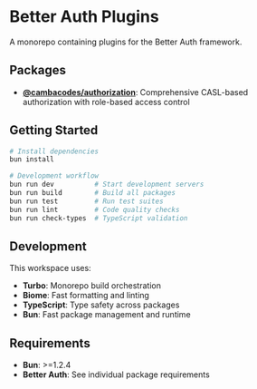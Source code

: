 # Better Auth Plugins

A monorepo containing plugins for the Better Auth framework.

## Packages

- **[@cambacodes/authorization](/packages/plugins/authorization)**: Comprehensive CASL-based authorization with role-based access control

## Getting Started

```bash
# Install dependencies
bun install

# Development workflow
bun run dev          # Start development servers
bun run build        # Build all packages
bun run test         # Run test suites
bun run lint         # Code quality checks
bun run check-types  # TypeScript validation
```

## Development

This workspace uses:
- **Turbo**: Monorepo build orchestration
- **Biome**: Fast formatting and linting
- **TypeScript**: Type safety across packages
- **Bun**: Fast package management and runtime

## Requirements

- **Bun**: >=1.2.4
- **Better Auth**: See individual package requirements
